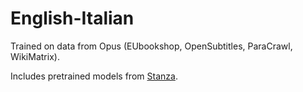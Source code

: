 # English-Italian

Trained on data from Opus (EUbookshop, OpenSubtitles, ParaCrawl, WikiMatrix).

Includes pretrained models from [Stanza](https://github.com/stanfordnlp/stanza/blob/master/LICENSE).

